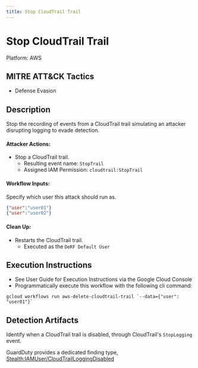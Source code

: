 ```yaml
---
title: Stop CloudTrail Trail
---
```


# Stop CloudTrail Trail


Platform: AWS

## MITRE ATT&CK Tactics


- Defense Evasion

## Description


Stop the recording of events from a CloudTrail trail simulating an attacker disrupting logging to evade detection.

#### Attacker Actions: 

- Stop a CloudTrail trail.
  - Resulting event name: `StopTrail`
  - Assigned IAM Permission: `cloudtrail:StopTrail`

#### Workflow Inputs: 
Specify which user this attack should run as.   
```json
{"user":"user01"}
{"user":"user02"}
```
#### Clean Up: 

- Restarts the CloudTrail trail.
  - Executed as the `DeRF Default User`


## Execution Instructions

- See User Guide for Execution Instructions via the Google Cloud Console
- Programmatically execute this workflow with the following cli command:

```
gcloud workflows run aws-delete-cloudtrail-trail `--data={"user": "user01"}` 
```


## Detection Artifacts


Identify when a CloudTrail trail is disabled, through CloudTrail's <code>StopLogging </code>event.

GuardDuty  provides a dedicated finding type, [Stealth:IAMUser/CloudTrailLoggingDisabled](https://docs.aws.amazon.com/guardduty/latest/ug/guardduty_finding-types-iam.html#stealth-iam-cloudtrailloggingdisabled)

